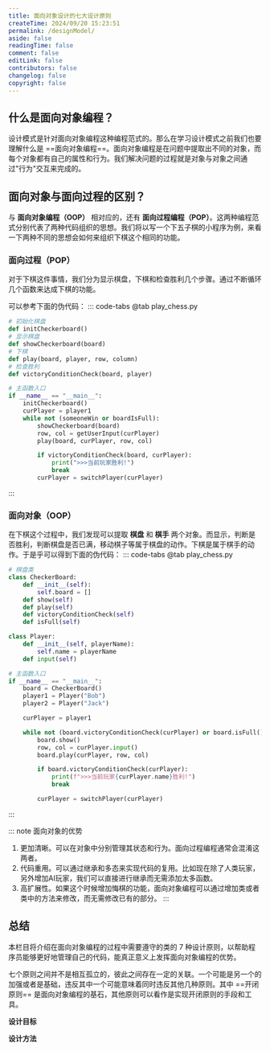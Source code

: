 ```yaml
---
title: 面向对象设计的七大设计原则
createTime: 2024/09/20 15:23:51
permalink: /designModel/
aside: false
readingTime: false
comment: false
editLink: false
contributors: false
changelog: false
copyright: false
---
```

## 什么是面向对象编程？
设计模式是针对面向对象编程这种编程范式的。那么在学习设计模式之前我们也要理解什么是 ==面向对象编程==。面向对象编程是在问题中提取出不同的对象，而每个对象都有自己的属性和行为。我们解决问题的过程就是对象与对象之间通过"行为"交互来完成的。

## 面向对象与面向过程的区别？
与 **面向对象编程（OOP）** 相对应的，还有 **面向过程编程（POP）**。这两种编程范式分别代表了两种代码组织的思想。我们将以写一个下五子棋的小程序为例，来看一下两种不同的思想会如何来组织下棋这个相同的功能。

### 面向过程（POP）
对于下棋这件事情，我们分为显示棋盘，下棋和检查胜利几个步骤。通过不断循环几个函数来达成下棋的功能。

可以参考下面的伪代码：
::: code-tabs
@tab play_chess.py
``` python
# 初始化棋盘
def initCheckerboard()
# 显示棋盘
def showCheckerboard(board)
# 下棋
def play(board, player, row, column)
# 检查胜利
def victoryConditionCheck(board, player)

# 主函数入口
if __name__ == "__main__":
    initCheckerboard()
    curPlayer = player1
    while not (someoneWin or boardIsFull):
        showCheckerboard(board)
        row, col = getUserInput(curPlayer)
        play(board, curPlayer, row, col)

        if victoryConditionCheck(board, curPlayer):
            print(">>>当前玩家胜利!")
            break
        curPlayer = switchPlayer(curPlayer)
```
:::

### 面向对象（OOP）
在下棋这个过程中，我们发现可以提取 **棋盘** 和 **棋手** 两个对象。而显示，判断是否胜利，判断棋盘是否已满，移动棋子等属于棋盘的动作。下棋是属于棋手的动作。于是乎可以得到下面的伪代码：
::: code-tabs
@tab play_chess.py
```python
# 棋盘类
class CheckerBoard:
    def __init__(self):
        self.board = []
    def show(self)
    def play(self)
    def victoryConditionCheck(self)
    def isFull(self)

class Player:
    def __init__(self, playerName):
        self.name = playerName
    def input(self)

# 主函数入口
if __name__ == "__main__":
    board = CheckerBoard()
    player1 = Player("Bob")
    player2 = Player("Jack")

    curPlayer = player1

    while not (board.victoryConditionCheck(curPlayer) or board.isFull()):
        board.show()
        row, col = curPlayer.input()
        board.play(curPlayer, row, col)

        if board.victoryConditionCheck(curPlayer):
            print(f">>>当前玩家{curPlayer.name}胜利!")
            break

        curPlayer = switchPlayer(curPlayer)
```
:::

::: note 面向对象的优势
1. 更加清晰。可以在对象中分别管理其状态和行为。面向过程编程通常会混淆这两者。
2. 代码重用。可以通过继承和多态来实现代码的复用。比如现在除了人类玩家，另外增加AI玩家，我们可以直接进行继承而无需添加太多函数。
3. 高扩展性。如果这个时候增加悔棋的功能，面向对象编程可以通过增加类或者类中的方法来修改，而无需修改已有的部分。
:::

## 总结
本栏目将介绍在面向对象编程的过程中需要遵守的类的 7 种设计原则，以帮助程序员能够更好地管理自己的代码，能真正意义上发挥面向对象编程的优势。

七个原则之间并不是相互孤立的，彼此之间存在一定的关联。一个可能是另一个的加强或者是基础，违反其中一个可能意味着同时违反其他几种原则。其中 ==开闭原则== 是面向对象编程的基石，其他原则可以看作是实现开闭原则的手段和工具。

**设计目标**
<CardGrid>
  <LinkCard title="开闭原则" href="/designModel/4fb4t8ws/" />
  <LinkCard title="里氏替换原则" href="/designModel/0tdqgfh1/" />
  <LinkCard title="迪米特原则" href="/designModel/r18tx5ar/" />
</CardGrid>

**设计方法**
<CardGrid>
  <LinkCard title="单一职责原则" href="/designModel/agkqzc4e/" />
  <LinkCard title="接口隔离原则" href="/designModel/m4watttg/" />
  <LinkCard title="依赖倒置原则" href="/designModel/hp4bylot/" />
  <LinkCard title="组合复用原则" href="/article/vuqkixk6/" />
</CardGrid>
